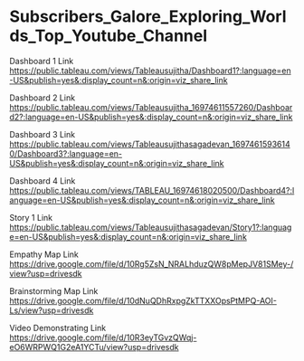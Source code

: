 # Subscribers_Galore_Exploring_Worlds_Top_Youtube_Channel

Dashboard 1 Link https://public.tableau.com/views/Tableausujitha/Dashboard1?:language=en-US&publish=yes&:display_count=n&:origin=viz_share_link

Dashboard 2 Link https://public.tableau.com/views/Tableausujitha_16974611557260/Dashboard2?:language=en-US&publish=yes&:display_count=n&:origin=viz_share_link

Dashboard 3 Link https://public.tableau.com/views/Tableausujithasagadevan_16974615936140/Dashboard3?:language=en-US&publish=yes&:display_count=n&:origin=viz_share_link

Dashboard 4 Link https://public.tableau.com/views/TABLEAU_16974618020500/Dashboard4?:language=en-US&publish=yes&:display_count=n&:origin=viz_share_link

Story 1 Link https://public.tableau.com/views/Tableausujithasagadevan/Story1?:language=en-US&publish=yes&:display_count=n&:origin=viz_share_link

Empathy Map Link https://drive.google.com/file/d/10Rg5ZsN_NRALhduzQW8pMepJV81SMey-/view?usp=drivesdk

Brainstorming Map Link https://drive.google.com/file/d/10dNuQDhRxpgZkTTXXOpsPtMPQ-AOI-Ls/view?usp=drivesdk

Video Demonstrating Link https://drive.google.com/file/d/10R3eyTGvzQWqj-eO6WRPWQ1G2eA1YCTu/view?usp=drivesdk
